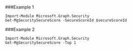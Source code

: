 ###Example 1
```
Import-Module Microsoft.Graph.Security
Get-MgSecuritySecureScore -SecureScoreId $secureScoreId
```
###Example 2
```
Import-Module Microsoft.Graph.Security
Get-MgSecuritySecureScore -Top 1 
```
